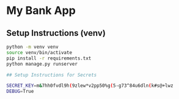 # My Bank App

## Setup Instructions (venv)

```bash
python -m venv venv
source venv/bin/activate
pip install -r requirements.txt
python manage.py runserver

## Setup Instructions for Secrets

SECRET_KEY=m&7hh0fvdl9h(9zlew*v2pp50%g(5-g73^84u6dln(k#s@+lwz
DEBUG=True
